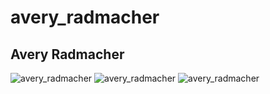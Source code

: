# avery_radmacher
## Avery Radmacher

<img src="https://github-readme-stats.vercel.app/api?username=avery_radmacher&show_icons=true&theme=dark&count_private=true" alt="avery_radmacher" />
<img src="https://github-readme-streak-stats.herokuapp.com/?user=avery_radmacher&theme=dark" alt="avery_radmacher" />
<img src="https://github-readme-stats.vercel.app/api/top-langs/?username=avery_radmacher&theme=dark&layout=compact&langs_count=8" alt="avery_radmacher" />
